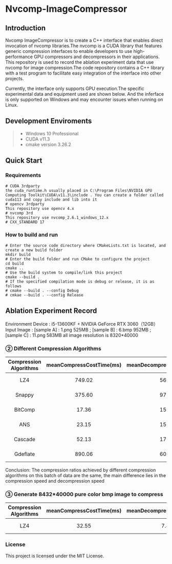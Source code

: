 # Nvcomp-ImageCompressor
## Introduction
Nvcomp ImageCompressor is to create a C++ interface that enables direct invocation of nvcomp libraries.The nvcomp is a CUDA library that features generic compression interfaces to enable developers to use high-performance GPU compressors and decompressors in their applications. This repository is used to record the ablation experiment data that use nvcomp for image compression.The code repository contains a C++ library with a test program to facilitate easy integration of the interface into other projects.

Currently, the interface only supports GPU execution.The specific experimental data and equipment used are shown below. And the inferface is only supported on Windows and may encounter issues when running on Linux.

## Development Enviroments
>  - Windows 10 Professional 
>  - CUDA v11.3
>  - cmake version 3.26.2

## Quick Start

### Requirements
``` 
# CUDA 3rdparty
the cuda_runtime.h usually placed in C:\Program Files\NVIDIA GPU Computing Toolkit\CUDA\v11.3\include . You can create a folder called cuda113 and copy include and lib into it
# opencv 3rdparty
This repository use opencv 4.x
# nvcomp 3rd
This repository use nvcomp_2.6.1_windows_12.x
# CXX_STANDARD 17
```

### How to build and run
```
# Enter the source code directory where CMakeLists.txt is located, and create a new build folder
mkdir build
# Enter the build folder and run CMake to configure the project
cd build
cmake ..
# Use the build system to compile/link this project
cmake --build .
# If the specified compilation mode is debug or release, it is as follows
# cmake --build . --config Debug
# cmkae --build . --config Release
```

## Ablation Experiment Record
Environment Device : i5-13600KF + NVIDIA GeForce RTX 3060（12GB）
Input Image : [sample A] : 1.png 525MB ; [sample B] : 6.bmp 952MB ; [sample C] : 11.png 583MB
all image resolution is 8320*40000
### ② Different Compression Algorithms

| Compression Algorithms | meanCompressCostTime(ms) | meanDecompressCostTime(ms) | compression Ratio(%) |
| :--------------:| :------------: | :------------: | :----------------: |
| LZ4   | 749.02 | 56.24 | A : 1.0 ; B : 0.60 ; C : 1.0 |
| Snappy | 375.60 | 97.38 | A : 1.0 ; B : 0.60 ; C : 1.0 |
| BitComp | 17.36 | 15.66 | A : 1.0 ; B : 0.60 ; C : 1.0 |
| ANS | 23.15 | 15.91 | A : 1.0 ; B : 0.60 ; C : 1.0 |
| Cascade | 52.13 | 17.38 | A : 1.0 ; B : 0.60 ; C : 1.0 |
| Gdeflate | 890.06 | 60.78 | A : 1.0 ; B : 0.60 ; C : 1.0 |

Conclusion: The compression ratios achieved by different compression algorithms on this batch of data are the same, the main difference lies in the compression speed and decompression speed  

### ③ Generate 8432*40000 pure color bmp image to compress
| Compression Algorithms | meanCompressCostTime(ms) | meanDecompressCostTime(ms) | compression Ratio(%) |
| :--------------:| :------------: | :------------: | :----------------: |
| LZ4   | 32.55 | 7.84 | 964->1.02[0.105] |

### License
This project is licensed under the MIT License.